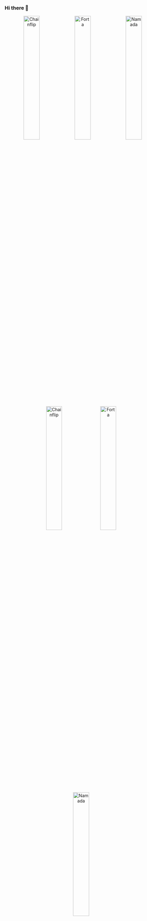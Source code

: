 ### Hi there 👋

<p align="center">
  <img src="https://i.imgur.com/oLBRhrc.png" width="32%" alt="Chainflip" />
  <img src="https://i.imgur.com/dzMUUk7.png" width="32%" alt="Forta" />
  <img src="https://i.imgur.com/P8m4RaK.png" width="32%" alt="Namada" />
</p>

<p align="center">
  <img src="https://i.imgur.com/oLBRhrc.png" width="32%" alt="Chainflip" style="margin-right: 2%;" />
  <img src="https://i.imgur.com/dzMUUk7.png" width="32%" alt="Forta" style="margin-right: 2%;" />
  <img src="https://i.imgur.com/P8m4RaK.png" width="32%" alt="Namada" style="margin-right: 2%;" />
</p>


<!--
**BrainCord/BrainCord** is a ✨ _special_ ✨ repository because its `README.md` (this file) appears on your GitHub profile.

Here are some ideas to get you started:

- 🔭 I’m currently working on ...
- 🌱 I’m currently learning ...
- 👯 I’m looking to collaborate on ...
- 🤔 I’m looking for help with ...
- 💬 Ask me about ...
- 📫 How to reach me: ...
- 😄 Pronouns: ...
- ⚡ Fun fact: ...
-->
